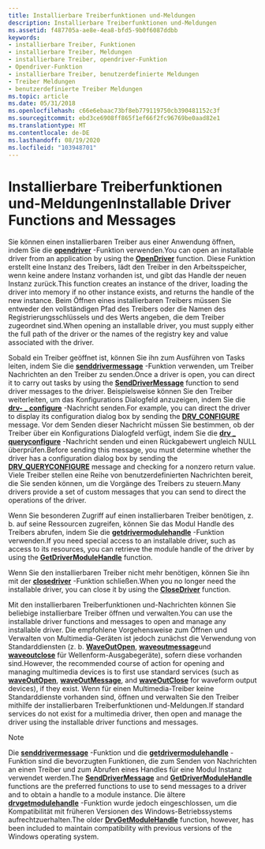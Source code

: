 ```yaml
---
title: Installierbare Treiberfunktionen und-Meldungen
description: Installierbare Treiberfunktionen und-Meldungen
ms.assetid: f487705a-ae8e-4ea8-bfd5-9b0f6087ddbb
keywords:
- installierbare Treiber, Funktionen
- installierbare Treiber, Meldungen
- installierbare Treiber, opendriver-Funktion
- Opendriver-Funktion
- installierbare Treiber, benutzerdefinierte Meldungen
- Treiber Meldungen
- benutzerdefinierte Treiber Meldungen
ms.topic: article
ms.date: 05/31/2018
ms.openlocfilehash: c66e6ebaac73bf8eb779119750cb390481152c3f
ms.sourcegitcommit: ebd3ce6908ff865f1ef66f2fc96769be0aad82e1
ms.translationtype: MT
ms.contentlocale: de-DE
ms.lasthandoff: 08/19/2020
ms.locfileid: "103948701"
---
```

# <a name="installable-driver-functions-and-messages"></a><span data-ttu-id="bbb9d-110">Installierbare Treiberfunktionen und-Meldungen</span><span class="sxs-lookup"><span data-stu-id="bbb9d-110">Installable Driver Functions and Messages</span></span>

<span data-ttu-id="bbb9d-111">Sie können einen installierbaren Treiber aus einer Anwendung öffnen, indem Sie die [**opendriver**](/windows/win32/api/mmiscapi/nf-mmiscapi-opendriver) -Funktion verwenden.</span><span class="sxs-lookup"><span data-stu-id="bbb9d-111">You can open an installable driver from an application by using the [**OpenDriver**](/windows/win32/api/mmiscapi/nf-mmiscapi-opendriver) function.</span></span> <span data-ttu-id="bbb9d-112">Diese Funktion erstellt eine Instanz des Treibers, lädt den Treiber in den Arbeitsspeicher, wenn keine andere Instanz vorhanden ist, und gibt das Handle der neuen Instanz zurück.</span><span class="sxs-lookup"><span data-stu-id="bbb9d-112">This function creates an instance of the driver, loading the driver into memory if no other instance exists, and returns the handle of the new instance.</span></span> <span data-ttu-id="bbb9d-113">Beim Öffnen eines installierbaren Treibers müssen Sie entweder den vollständigen Pfad des Treibers oder die Namen des Registrierungsschlüssels und des Werts angeben, die dem Treiber zugeordnet sind.</span><span class="sxs-lookup"><span data-stu-id="bbb9d-113">When opening an installable driver, you must supply either the full path of the driver or the names of the registry key and value associated with the driver.</span></span>

<span data-ttu-id="bbb9d-114">Sobald ein Treiber geöffnet ist, können Sie ihn zum Ausführen von Tasks leiten, indem Sie die [**senddrivermessage**](/windows/win32/api/mmiscapi/nf-mmiscapi-senddrivermessage) -Funktion verwenden, um Treiber Nachrichten an den Treiber zu senden.</span><span class="sxs-lookup"><span data-stu-id="bbb9d-114">Once a driver is open, you can direct it to carry out tasks by using the [**SendDriverMessage**](/windows/win32/api/mmiscapi/nf-mmiscapi-senddrivermessage) function to send driver messages to the driver.</span></span> <span data-ttu-id="bbb9d-115">Beispielsweise können Sie den Treiber weiterleiten, um das Konfigurations Dialogfeld anzuzeigen, indem Sie die [**drv- \_ configure**](drv-configure.md) -Nachricht senden.</span><span class="sxs-lookup"><span data-stu-id="bbb9d-115">For example, you can direct the driver to display its configuration dialog box by sending the [**DRV\_CONFIGURE**](drv-configure.md) message.</span></span> <span data-ttu-id="bbb9d-116">Vor dem Senden dieser Nachricht müssen Sie bestimmen, ob der Treiber über ein Konfigurations Dialogfeld verfügt, indem Sie die [**drv \_ queryconfigure**](drv-queryconfigure.md) -Nachricht senden und einen Rückgabewert ungleich NULL überprüfen.</span><span class="sxs-lookup"><span data-stu-id="bbb9d-116">Before sending this message, you must determine whether the driver has a configuration dialog box by sending the [**DRV\_QUERYCONFIGURE**](drv-queryconfigure.md) message and checking for a nonzero return value.</span></span> <span data-ttu-id="bbb9d-117">Viele Treiber stellen eine Reihe von benutzerdefinierten Nachrichten bereit, die Sie senden können, um die Vorgänge des Treibers zu steuern.</span><span class="sxs-lookup"><span data-stu-id="bbb9d-117">Many drivers provide a set of custom messages that you can send to direct the operations of the driver.</span></span>

<span data-ttu-id="bbb9d-118">Wenn Sie besonderen Zugriff auf einen installierbaren Treiber benötigen, z. b. auf seine Ressourcen zugreifen, können Sie das Modul Handle des Treibers abrufen, indem Sie die [**getdrivermodulehandle**](/windows/win32/api/mmiscapi/nf-mmiscapi-getdrivermodulehandle) -Funktion verwenden.</span><span class="sxs-lookup"><span data-stu-id="bbb9d-118">If you need special access to an installable driver, such as access to its resources, you can retrieve the module handle of the driver by using the [**GetDriverModuleHandle**](/windows/win32/api/mmiscapi/nf-mmiscapi-getdrivermodulehandle) function.</span></span>

<span data-ttu-id="bbb9d-119">Wenn Sie den installierbaren Treiber nicht mehr benötigen, können Sie ihn mit der [**closedriver**](/windows/win32/api/mmiscapi/nf-mmiscapi-closedriver) -Funktion schließen.</span><span class="sxs-lookup"><span data-stu-id="bbb9d-119">When you no longer need the installable driver, you can close it by using the [**CloseDriver**](/windows/win32/api/mmiscapi/nf-mmiscapi-closedriver) function.</span></span>

<span data-ttu-id="bbb9d-120">Mit den installierbaren Treiberfunktionen und-Nachrichten können Sie beliebige installierbare Treiber öffnen und verwalten.</span><span class="sxs-lookup"><span data-stu-id="bbb9d-120">You can use the installable driver functions and messages to open and manage any installable driver.</span></span> <span data-ttu-id="bbb9d-121">Die empfohlene Vorgehensweise zum Öffnen und Verwalten von Multimedia-Geräten ist jedoch zunächst die Verwendung von Standarddiensten (z. b. [**WaveOutOpen**](/windows/win32/api/mmeapi/nf-mmeapi-waveoutopen), [**waveoutmessage**](/windows/win32/api/mmeapi/nf-mmeapi-waveoutmessage)und [**waveoutclose**](/windows/win32/api/mmeapi/nf-mmeapi-waveoutclose) für Wellenform-Ausgabegeräte), sofern diese vorhanden sind.</span><span class="sxs-lookup"><span data-stu-id="bbb9d-121">However, the recommended course of action for opening and managing multimedia devices is to first use standard services (such as [**waveOutOpen**](/windows/win32/api/mmeapi/nf-mmeapi-waveoutopen), [**waveOutMessage**](/windows/win32/api/mmeapi/nf-mmeapi-waveoutmessage), and [**waveOutClose**](/windows/win32/api/mmeapi/nf-mmeapi-waveoutclose) for waveform output devices), if they exist.</span></span> <span data-ttu-id="bbb9d-122">Wenn für einen Multimedia-Treiber keine Standarddienste vorhanden sind, öffnen und verwalten Sie den Treiber mithilfe der installierbaren Treiberfunktionen und-Meldungen.</span><span class="sxs-lookup"><span data-stu-id="bbb9d-122">If standard services do not exist for a multimedia driver, then open and manage the driver using the installable driver functions and messages.</span></span>

> [!Note]  
> <span data-ttu-id="bbb9d-123">Die [**senddrivermessage**](/windows/win32/api/mmiscapi/nf-mmiscapi-senddrivermessage) -Funktion und die [**getdrivermodulehandle**](/windows/win32/api/mmiscapi/nf-mmiscapi-getdrivermodulehandle) -Funktion sind die bevorzugten Funktionen, die zum Senden von Nachrichten an einen Treiber und zum Abrufen eines Handles für eine Modul Instanz verwendet werden.</span><span class="sxs-lookup"><span data-stu-id="bbb9d-123">The [**SendDriverMessage**](/windows/win32/api/mmiscapi/nf-mmiscapi-senddrivermessage) and [**GetDriverModuleHandle**](/windows/win32/api/mmiscapi/nf-mmiscapi-getdrivermodulehandle) functions are the preferred functions to use to send messages to a driver and to obtain a handle to a module instance.</span></span> <span data-ttu-id="bbb9d-124">Die ältere [**drvgetmodulehandle**](/windows/win32/api/mmiscapi/nf-mmiscapi-drvgetmodulehandle) -Funktion wurde jedoch eingeschlossen, um die Kompatibilität mit früheren Versionen des Windows-Betriebssystems aufrechtzuerhalten.</span><span class="sxs-lookup"><span data-stu-id="bbb9d-124">The older [**DrvGetModuleHandle**](/windows/win32/api/mmiscapi/nf-mmiscapi-drvgetmodulehandle) function, however, has been included to maintain compatibility with previous versions of the Windows operating system.</span></span>

 

 

 